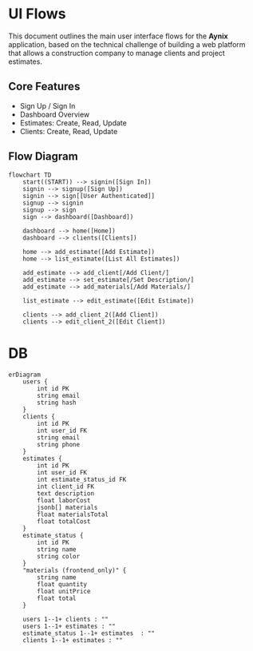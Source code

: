 # UI Flows

This document outlines the main user interface flows for the **Aynix** application, based on the technical challenge of building a web platform that allows a construction company to manage clients and project estimates.

## Core Features

- Sign Up / Sign In
- Dashboard Overview
- Estimates: Create, Read, Update
- Clients: Create, Read, Update

## Flow Diagram

```mermaid
flowchart TD
    start((START)) --> signin([Sign In])
    signin --> signup([Sign Up])
    signin --> sign[[User Authenticated]]
    signup --> signin
    signup --> sign
    sign --> dashboard([Dashboard])

    dashboard --> home([Home])
    dashboard --> clients([Clients])

    home --> add_estimate([Add Estimate])
    home --> list_estimate([List All Estimates])

    add_estimate --> add_client[/Add Client/]
    add_estimate --> set_estimate[/Set Description/]
    add_estimate --> add_materials[/Add Materials/]

    list_estimate --> edit_estimate([Edit Estimate])

    clients --> add_client_2([Add Client])
    clients --> edit_client_2([Edit Client])
```

# DB

```mermaid
erDiagram
	users {
		int id PK
		string email
		string hash
	}
	clients {
		int id PK
		int user_id FK
		string email
		string phone
	}
	estimates {
		int id PK
		int user_id FK
		int estimate_status_id FK
		int client_id FK
		text description
		float laborCost
		jsonb[] materials
		float materialsTotal
		float totalCost
	}
	estimate_status {
		int id PK
		string name
		string color
	}
	"materials (frontend_only)" {
		string name
		float quantity
		float unitPrice
		float total
	}

	users 1--1+ clients : ""
	users 1--1+ estimates : ""
	estimate_status 1--1+ estimates  : ""
	clients 1--1+ estimates : ""
```
